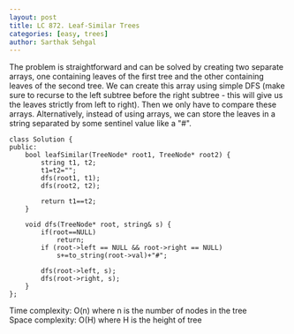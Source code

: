 ```yaml
---
layout: post
title: LC 872. Leaf-Similar Trees
categories: [easy, trees]
author: Sarthak Sehgal
---
```


The problem is straightforward and can be solved by creating two separate arrays, one containing leaves of the first tree and the other containing leaves of the second tree. We can create this array using simple DFS (make sure to recurse to the left subtree before the right subtree - this will give us the leaves strictly from left to right). Then we only have to compare these arrays. Alternatively, instead of using arrays, we can store the leaves in a string separated by some sentinel value like a "#".

```
class Solution {
public:
    bool leafSimilar(TreeNode* root1, TreeNode* root2) {
        string t1, t2;
        t1=t2="";
        dfs(root1, t1);
        dfs(root2, t2);
        
        return t1==t2;
    }
    
    void dfs(TreeNode* root, string& s) {
        if(root==NULL)
            return;
        if (root->left == NULL && root->right == NULL)
            s+=to_string(root->val)+"#";

        dfs(root->left, s);
        dfs(root->right, s);
    }
};
```
Time complexity: O(n) where n is the number of nodes in the tree  
Space complexity: O(H) where H is the height of tree